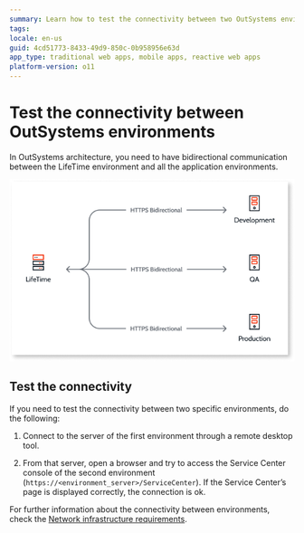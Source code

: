 ```yaml
---
summary: Learn how to test the connectivity between two OutSystems environments
tags:
locale: en-us
guid: 4cd51773-8433-49d9-850c-0b958956e63d
app_type: traditional web apps, mobile apps, reactive web apps
platform-version: o11
---
```

# Test the connectivity between OutSystems environments

In OutSystems architecture, you need to have bidirectional communication between the LifeTime environment and all the application environments.

![Connectivity between OutSystems environments](images/test-env-connectivity-diag.png)

## Test the connectivity

If you need to test the connectivity between two specific environments, do the following:

1. Connect to the server of the first environment through a remote desktop tool.

2. From that server, open a browser and try to access the Service Center console of the second environment (`https://<environment_server>/ServiceCenter`). If the Service Center’s page is displayed correctly, the connection is ok.

For further information about the connectivity between environments, check the [Network infrastructure requirements](https://success.outsystems.com/Documentation/11/Setting_Up_OutSystems/OutSystems_network_requirements#Network_infrastructure_requirements).
